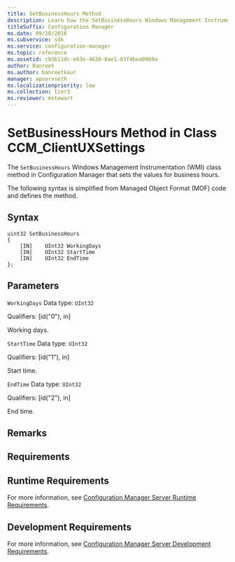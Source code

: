 ```yaml
---
title: SetBusinessHours Method
description: Learn how the SetBusinessHours Windows Management Instrumentation (WMI) class method in Configuration Manager that sets the values for business hours.
titleSuffix: Configuration Manager
ms.date: 09/20/2016
ms.subservice: sdk
ms.service: configuration-manager
ms.topic: reference
ms.assetid: c93b11dc-e63e-4620-8ae1-83f4bea0969a
author: Banreet
ms.author: banreetkaur
manager: apoorvseth
ms.localizationpriority: low
ms.collection: tier3
ms.reviewer: mstewart
---
```

# SetBusinessHours Method in Class CCM_ClientUXSettings
The `SetBusinessHours` Windows Management Instrumentation (WMI) class method in Configuration Manager that sets the values for business hours.

 The following syntax is simplified from Managed Object Format (MOF) code and defines the method.

## Syntax

```
uint32 SetBusinessHours
{
    [IN]    UInt32 WorkingDays
    [IN]    UInt32 StartTime
    [IN]    UInt32 EndTime
};
```

## Parameters
 `WorkingDays`
 Data type: `UInt32`

 Qualifiers: [id("0"), in]

 Working days.

 `StartTime`
 Data type: `UInt32`

 Qualifiers: [id("1"), in]

 Start time.

 `EndTime`
 Data type: `UInt32`

 Qualifiers: [id("2"), in]

 End time.

## Remarks

## Requirements

## Runtime Requirements
 For more information, see [Configuration Manager Server Runtime Requirements](../../../../../develop/core/reqs/server-runtime-requirements.md).

## Development Requirements
 For more information, see [Configuration Manager Server Development Requirements](../../../../../develop/core/reqs/server-development-requirements.md).
